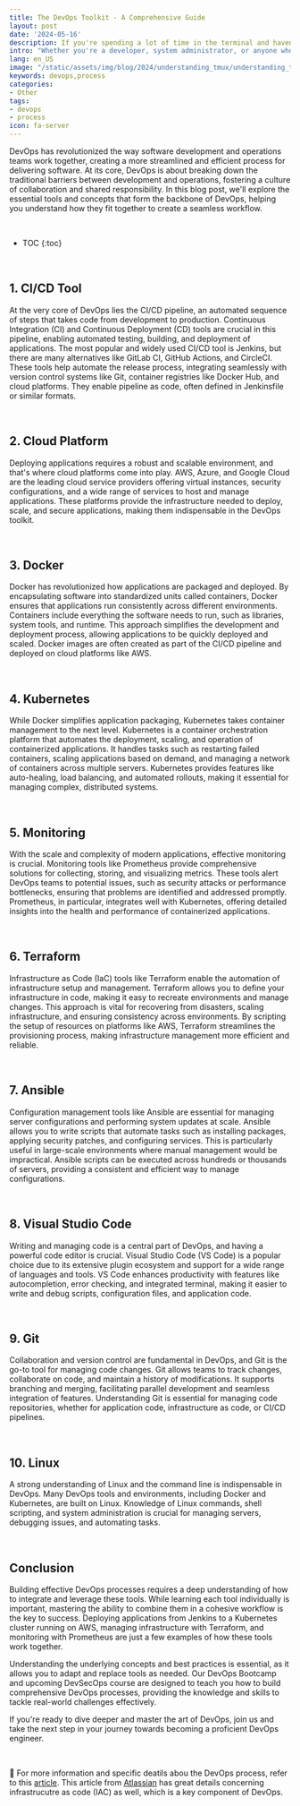 ```yaml
---
title: The DevOps Toolkit - A Comprehensive Guide
layout: post
date: '2024-05-16'
description: If you're spending a lot of time in the terminal and haven't yet explored the wonders of tmux, you're missing out. If you're not already using Team UX (tmux), it's time to start.
intro: "Whether you're a developer, system administrator, or anyone who spends a significant amount of time in the terminal, integrating tmux into your toolkit is sure to elevate your command-line experience to new heights."
lang: en_US
image: "/static/assets/img/blog/2024/understanding_tmux/understanding_tmux.jpg"
keywords: devops,process
categories:
- Other
tags:
- devops
- process
icon: fa-server
---
```



DevOps has revolutionized the way software development and operations teams work together, creating a more streamlined and efficient process for delivering software. At its core, DevOps is about breaking down the traditional barriers between development and operations, fostering a culture of collaboration and shared responsibility. In this blog post, we'll explore the essential tools and concepts that form the backbone of DevOps, helping you understand how they fit together to create a seamless workflow.

<br>

* TOC 
{:toc}

<br>

## 1. CI/CD Tool

At the very core of DevOps lies the CI/CD pipeline, an automated sequence of steps that takes code from development to production. Continuous Integration (CI) and Continuous Deployment (CD) tools are crucial in this pipeline, enabling automated testing, building, and deployment of applications. The most popular and widely used CI/CD tool is Jenkins, but there are many alternatives like GitLab CI, GitHub Actions, and CircleCI. These tools help automate the release process, integrating seamlessly with version control systems like Git, container registries like Docker Hub, and cloud platforms. They enable pipeline as code, often defined in Jenkinsfile or similar formats.

<br>

## 2. Cloud Platform

Deploying applications requires a robust and scalable environment, and that's where cloud platforms come into play. AWS, Azure, and Google Cloud are the leading cloud service providers offering virtual instances, security configurations, and a wide range of services to host and manage applications. These platforms provide the infrastructure needed to deploy, scale, and secure applications, making them indispensable in the DevOps toolkit.

<br>

## 3. Docker

Docker has revolutionized how applications are packaged and deployed. By encapsulating software into standardized units called containers, Docker ensures that applications run consistently across different environments. Containers include everything the software needs to run, such as libraries, system tools, and runtime. This approach simplifies the development and deployment process, allowing applications to be quickly deployed and scaled. Docker images are often created as part of the CI/CD pipeline and deployed on cloud platforms like AWS.

<br>

## 4. Kubernetes

While Docker simplifies application packaging, Kubernetes takes container management to the next level. Kubernetes is a container orchestration platform that automates the deployment, scaling, and operation of containerized applications. It handles tasks such as restarting failed containers, scaling applications based on demand, and managing a network of containers across multiple servers. Kubernetes provides features like auto-healing, load balancing, and automated rollouts, making it essential for managing complex, distributed systems.

<br>

## 5. Monitoring

With the scale and complexity of modern applications, effective monitoring is crucial. Monitoring tools like Prometheus provide comprehensive solutions for collecting, storing, and visualizing metrics. These tools alert DevOps teams to potential issues, such as security attacks or performance bottlenecks, ensuring that problems are identified and addressed promptly. Prometheus, in particular, integrates well with Kubernetes, offering detailed insights into the health and performance of containerized applications.

<br>

## 6. Terraform

Infrastructure as Code (IaC) tools like Terraform enable the automation of infrastructure setup and management. Terraform allows you to define your infrastructure in code, making it easy to recreate environments and manage changes. This approach is vital for recovering from disasters, scaling infrastructure, and ensuring consistency across environments. By scripting the setup of resources on platforms like AWS, Terraform streamlines the provisioning process, making infrastructure management more efficient and reliable.

<br>

## 7. Ansible

Configuration management tools like Ansible are essential for managing server configurations and performing system updates at scale. Ansible allows you to write scripts that automate tasks such as installing packages, applying security patches, and configuring services. This is particularly useful in large-scale environments where manual management would be impractical. Ansible scripts can be executed across hundreds or thousands of servers, providing a consistent and efficient way to manage configurations.

<br>

## 8. Visual Studio Code

Writing and managing code is a central part of DevOps, and having a powerful code editor is crucial. Visual Studio Code (VS Code) is a popular choice due to its extensive plugin ecosystem and support for a wide range of languages and tools. VS Code enhances productivity with features like autocompletion, error checking, and integrated terminal, making it easier to write and debug scripts, configuration files, and application code.

<br>

## 9. Git

Collaboration and version control are fundamental in DevOps, and Git is the go-to tool for managing code changes. Git allows teams to track changes, collaborate on code, and maintain a history of modifications. It supports branching and merging, facilitating parallel development and seamless integration of features. Understanding Git is essential for managing code repositories, whether for application code, infrastructure as code, or CI/CD pipelines.

<br>

## 10. Linux

A strong understanding of Linux and the command line is indispensable in DevOps. Many DevOps tools and environments, including Docker and Kubernetes, are built on Linux. Knowledge of Linux commands, shell scripting, and system administration is crucial for managing servers, debugging issues, and automating tasks.

<br>

## Conclusion

Building effective DevOps processes requires a deep understanding of how to integrate and leverage these tools. While learning each tool individually is important, mastering the ability to combine them in a cohesive workflow is the key to success. Deploying applications from Jenkins to a Kubernetes cluster running on AWS, managing infrastructure with Terraform, and monitoring with Prometheus are just a few examples of how these tools work together. 

Understanding the underlying concepts and best practices is essential, as it allows you to adapt and replace tools as needed. Our DevOps Bootcamp and upcoming DevSecOps course are designed to teach you how to build comprehensive DevOps processes, providing the knowledge and skills to tackle real-world challenges effectively. 

If you're ready to dive deeper and master the art of DevOps, join us and take the next step in your journey towards becoming a proficient DevOps engineer.

<br>

📝 For more information and specific deatils abou the DevOps process, refer to this [article](https://atlasiko.com/blog/devops/devops-process-step-by-step/). This article from [Atlassian](https://www.atlassian.com/microservices/cloud-computing/infrastructure-as-code) has great details concerning infrastrucutre as code (IAC) as well, which is a key component of DevOps.
